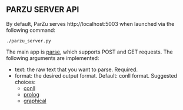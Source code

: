 PARZU SERVER API
----------------

By default, ParZu serves http://localhost:5003 when launched via the following command:

    ./parzu_server.py

The main app is [parse](http://localhost:5003/parse?text=Ich%20bin%20ein%20Berliner), which supports POST and GET requests.
The following arguments are implemented:

- text: the raw text that you want to parse. Required.
- format: the desired output format. Default: conll format. Suggested choices:
   - [conll](http://localhost:5003/parse?text=Ich%20bin%20ein%20Berliner.&format=conll)
   - [prolog](http://localhost:5003/parse?text=Ich%20bin%20ein%20Berliner.&format=prolog)
   - [graphical](http://localhost:5003/parse?text=Ich%20bin%20ein%20Berliner.&format=graphical)
